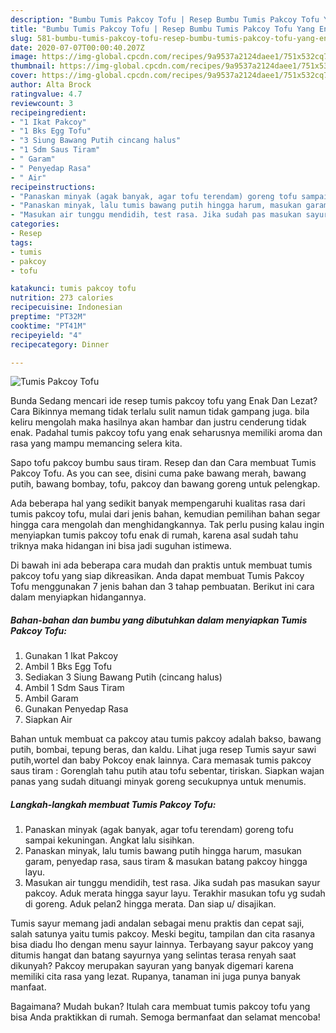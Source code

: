 ```yaml
---
description: "Bumbu Tumis Pakcoy Tofu | Resep Bumbu Tumis Pakcoy Tofu Yang Enak Banget"
title: "Bumbu Tumis Pakcoy Tofu | Resep Bumbu Tumis Pakcoy Tofu Yang Enak Banget"
slug: 581-bumbu-tumis-pakcoy-tofu-resep-bumbu-tumis-pakcoy-tofu-yang-enak-banget
date: 2020-07-07T00:00:40.207Z
image: https://img-global.cpcdn.com/recipes/9a9537a2124daee1/751x532cq70/tumis-pakcoy-tofu-foto-resep-utama.jpg
thumbnail: https://img-global.cpcdn.com/recipes/9a9537a2124daee1/751x532cq70/tumis-pakcoy-tofu-foto-resep-utama.jpg
cover: https://img-global.cpcdn.com/recipes/9a9537a2124daee1/751x532cq70/tumis-pakcoy-tofu-foto-resep-utama.jpg
author: Alta Brock
ratingvalue: 4.7
reviewcount: 3
recipeingredient:
- "1 Ikat Pakcoy"
- "1 Bks Egg Tofu"
- "3 Siung Bawang Putih cincang halus"
- "1 Sdm Saus Tiram"
- " Garam"
- " Penyedap Rasa"
- " Air"
recipeinstructions:
- "Panaskan minyak (agak banyak, agar tofu terendam) goreng tofu sampai kekuningan. Angkat lalu sisihkan."
- "Panaskan minyak, lalu tumis bawang putih hingga harum, masukan garam, penyedap rasa, saus tiram &amp; masukan batang pakcoy hingga layu."
- "Masukan air tunggu mendidih, test rasa. Jika sudah pas masukan sayur pakcoy. Aduk merata hingga sayur layu. Terakhir masukan tofu yg sudah di goreng. Aduk pelan2 hingga merata. Dan siap u/ disajikan."
categories:
- Resep
tags:
- tumis
- pakcoy
- tofu

katakunci: tumis pakcoy tofu 
nutrition: 273 calories
recipecuisine: Indonesian
preptime: "PT32M"
cooktime: "PT41M"
recipeyield: "4"
recipecategory: Dinner

---
```



![Tumis Pakcoy Tofu](https://img-global.cpcdn.com/recipes/9a9537a2124daee1/751x532cq70/tumis-pakcoy-tofu-foto-resep-utama.jpg)

Bunda Sedang mencari ide resep tumis pakcoy tofu yang Enak Dan Lezat? Cara Bikinnya memang tidak terlalu sulit namun tidak gampang juga. bila keliru mengolah maka hasilnya akan hambar dan justru cenderung tidak enak. Padahal tumis pakcoy tofu yang enak seharusnya memiliki aroma dan rasa yang mampu memancing selera kita.

Sapo tofu pakcoy bumbu saus tiram. Resep dan dan Cara membuat Tumis Pakcoy Tofu. As you can see, disini cuma pake bawang merah, bawang putih, bawang bombay, tofu, pakcoy dan bawang goreng untuk pelengkap.

Ada beberapa hal yang sedikit banyak mempengaruhi kualitas rasa dari tumis pakcoy tofu, mulai dari jenis bahan, kemudian pemilihan bahan segar hingga cara mengolah dan menghidangkannya. Tak perlu pusing kalau ingin menyiapkan tumis pakcoy tofu enak di rumah, karena asal sudah tahu triknya maka hidangan ini bisa jadi suguhan istimewa.


Di bawah ini ada beberapa cara mudah dan praktis untuk membuat tumis pakcoy tofu yang siap dikreasikan. Anda dapat membuat Tumis Pakcoy Tofu menggunakan 7 jenis bahan dan 3 tahap pembuatan. Berikut ini cara dalam menyiapkan hidangannya.

<!--inarticleads1-->

##### Bahan-bahan dan bumbu yang dibutuhkan dalam menyiapkan Tumis Pakcoy Tofu:

1. Gunakan 1 Ikat Pakcoy
1. Ambil 1 Bks Egg Tofu
1. Sediakan 3 Siung Bawang Putih (cincang halus)
1. Ambil 1 Sdm Saus Tiram
1. Ambil  Garam
1. Gunakan  Penyedap Rasa
1. Siapkan  Air


Bahan untuk membuat ca pakcoy atau tumis pakcoy adalah bakso, bawang putih, bombai, tepung beras, dan kaldu. Lihat juga resep Tumis sayur sawi putih,wortel dan baby Pokcoy enak lainnya. Cara memasak tumis pakcoy saus tiram : Gorenglah tahu putih atau tofu sebentar, tiriskan. Siapkan wajan panas yang sudah dituangi minyak goreng secukupnya untuk menumis. 

<!--inarticleads2-->

##### Langkah-langkah membuat Tumis Pakcoy Tofu:

1. Panaskan minyak (agak banyak, agar tofu terendam) goreng tofu sampai kekuningan. Angkat lalu sisihkan.
1. Panaskan minyak, lalu tumis bawang putih hingga harum, masukan garam, penyedap rasa, saus tiram &amp; masukan batang pakcoy hingga layu.
1. Masukan air tunggu mendidih, test rasa. Jika sudah pas masukan sayur pakcoy. Aduk merata hingga sayur layu. Terakhir masukan tofu yg sudah di goreng. Aduk pelan2 hingga merata. Dan siap u/ disajikan.


Tumis sayur memang jadi andalan sebagai menu praktis dan cepat saji, salah satunya yaitu tumis pakcoy. Meski begitu, tampilan dan cita rasanya bisa diadu lho dengan menu sayur lainnya. Terbayang sayur pakcoy yang ditumis hangat dan batang sayurnya yang selintas terasa renyah saat dikunyah? Pakcoy merupakan sayuran yang banyak digemari karena memiliki cita rasa yang lezat. Rupanya, tanaman ini juga punya banyak manfaat. 

Bagaimana? Mudah bukan? Itulah cara membuat tumis pakcoy tofu yang bisa Anda praktikkan di rumah. Semoga bermanfaat dan selamat mencoba!
